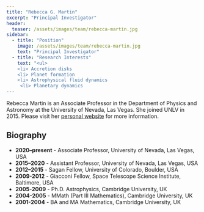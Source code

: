 ```yaml
---
title: "Rebecca G. Martin"
excerpt: "Principal Investigator"
header:
  teaser: /assets/images/team/rebecca-martin.jpg
sidebar:
  - title: "Position"
    image: /assets/images/team/rebecca-martin.jpg
    text: "Principal Investigator"
  - title: "Research Interests"
    text: "<ul>
    <li> Accretion disks
    <li> Planet formation
    <li> Astrophysical fluid dynamics
     <li> Planetary dynamics 
---
```


Rebecca Martin is an Associate Professor in the Department of Physics and Astronomy at the University of Nevada, Las Vegas. She joined UNLV in 2015.  Please visit her 
      [personal website](https://www.physics.unlv.edu/~rgmartin) for more information.
      
## Biography
- __2020–present__ - Associate Professor, University of Nevada, Las Vegas, USA
- __2015–2020__      - Assistant Professor, University of Nevada, Las Vegas, USA
- __2012–2015__      - Sagan Fellow, University of Colorado, Boulder, USA
- __2009-2012__      - Giacconi Fellow, Space Telescope Science Institute, Baltimore, USA
- __2005-2009__      - Ph.D. Astrophysics, Cambridge University, UK
- __2004-2005__      - MMath (Part III Mathematics), Cambridge University, UK
- __2001-2004__      - BA and MA Mathematics, Cambridge University, UK
      

